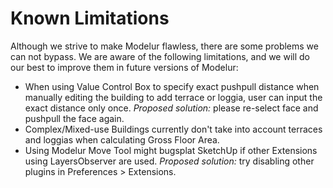 Known Limitations
=================

Although we strive to make Modelur flawless, there are some problems we can not bypass. We are aware of the following limitations, and we will do our best to improve them in future versions of Modelur:

 - When using Value Control Box to specify exact pushpull distance when manually editing the building to add terrace or loggia, user can input the exact distance only once. *Proposed solution:* please re-select face and pushpull the face again.
 - Complex/Mixed-use Buildings currently don't take into account terraces and loggias when calculating Gross Floor Area.
 - Using Modelur Move Tool might bugsplat SketchUp if other Extensions using LayersObserver are used. *Proposed solution:* try disabling other plugins in Preferences > Extensions.
